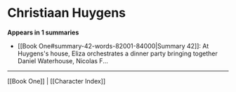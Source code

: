 # Christiaan Huygens

**Appears in 1 summaries**

- [[Book One#summary-42-words-82001-84000|Summary 42]]: At Huygens's house, Eliza orchestrates a dinner party bringing together Daniel Waterhouse, Nicolas F...

---
[[Book One]] | [[Character Index]]

